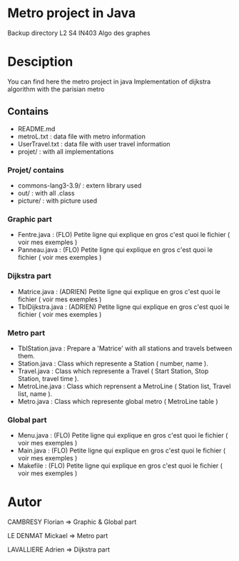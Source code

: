 # Metro project in Java
Backup directory
L2 S4 IN403 Algo des graphes

# Desciption
You can find here the metro project in java
Implementation of dijkstra algorithm with the parisian metro

## Contains
 - README.md
 - metroL.txt : data file with metro information
 - UserTravel.txt : data file with user travel information
 - projet/ : with all implementations

### Projet/ contains
 - commons-lang3-3.9/ : extern library used
 - out/ : with all .class
 - picture/ : with picture used
 
### Graphic part
 - Fentre.java : (FLO) Petite ligne qui explique en gros c'est quoi le fichier ( voir mes exemples )
 - Panneau.java : (FLO) Petite ligne qui explique en gros c'est quoi le fichier ( voir mes exemples )

### Dijkstra part
 - Matrice.java : (ADRIEN) Petite ligne qui explique en gros c'est quoi le fichier ( voir mes exemples )
 - TblDijkstra.java : (ADRIEN) Petite ligne qui explique en gros c'est quoi le fichier ( voir mes exemples )

### Metro part
 - TblStation.java : Prepare a 'Matrice' with all stations and travels between them.
 - Station.java : Class which represente a Station ( number, name ).
 - Travel.java : Class which represente a Travel ( Start Station, Stop Station, travel time ).
 - MetroLine.java : Class which reprensent a MetroLine ( Station list, Travel list, name ).
 - Metro.java : Class which represente global metro ( MetroLine table )

### Global part
 - Menu.java : (FLO) Petite ligne qui explique en gros c'est quoi le fichier ( voir mes exemples )
 - Main.java : (FLO) Petite ligne qui explique en gros c'est quoi le fichier ( voir mes exemples )
 - Makefile : (FLO) Petite ligne qui explique en gros c'est quoi le fichier ( voir mes exemples )

# Autor
CAMBRESY Florian => Graphic & Global part

LE DENMAT Mickael => Metro part

LAVALLIERE Adrien => Dijkstra part
